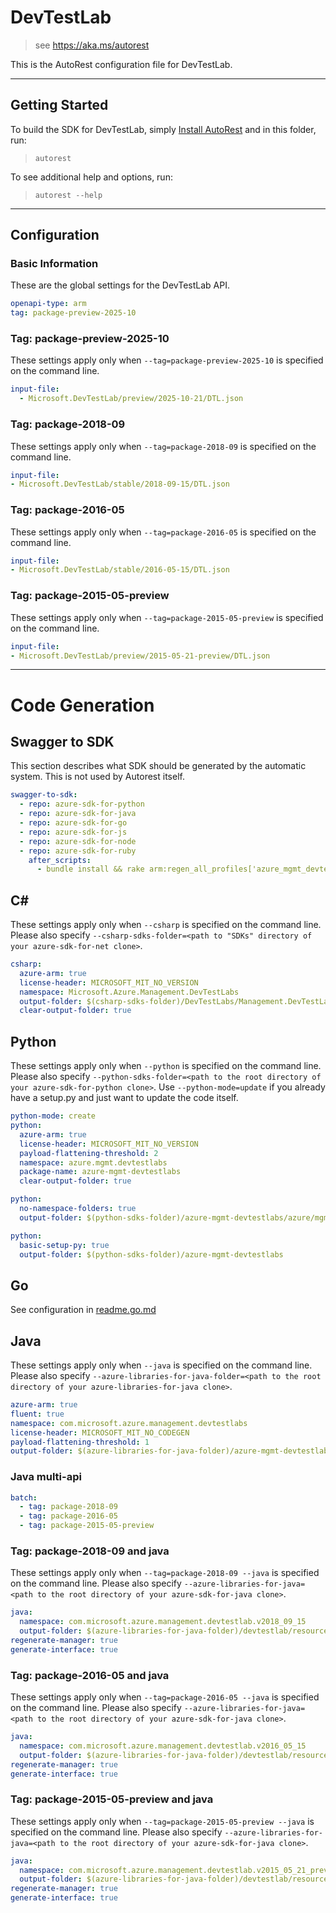 # DevTestLab

> see https://aka.ms/autorest

This is the AutoRest configuration file for DevTestLab.

---

## Getting Started

To build the SDK for DevTestLab, simply [Install AutoRest](https://aka.ms/autorest/install) and in this folder, run:

> `autorest`

To see additional help and options, run:

> `autorest --help`

---

## Configuration

### Basic Information

These are the global settings for the DevTestLab API.

``` yaml
openapi-type: arm
tag: package-preview-2025-10
```


### Tag: package-preview-2025-10

These settings apply only when `--tag=package-preview-2025-10` is specified on the command line.

```yaml $(tag) == 'package-preview-2025-10'
input-file:
  - Microsoft.DevTestLab/preview/2025-10-21/DTL.json
```
### Tag: package-2018-09

These settings apply only when `--tag=package-2018-09` is specified on the command line.

``` yaml $(tag) == 'package-2018-09'
input-file:
- Microsoft.DevTestLab/stable/2018-09-15/DTL.json
```

### Tag: package-2016-05

These settings apply only when `--tag=package-2016-05` is specified on the command line.

``` yaml $(tag) == 'package-2016-05'
input-file:
- Microsoft.DevTestLab/stable/2016-05-15/DTL.json
```

### Tag: package-2015-05-preview

These settings apply only when `--tag=package-2015-05-preview` is specified on the command line.

``` yaml $(tag) == 'package-2015-05-preview'
input-file:
- Microsoft.DevTestLab/preview/2015-05-21-preview/DTL.json
```

---

# Code Generation

## Swagger to SDK

This section describes what SDK should be generated by the automatic system.
This is not used by Autorest itself.

``` yaml $(swagger-to-sdk)
swagger-to-sdk:
  - repo: azure-sdk-for-python
  - repo: azure-sdk-for-java
  - repo: azure-sdk-for-go
  - repo: azure-sdk-for-js
  - repo: azure-sdk-for-node
  - repo: azure-sdk-for-ruby
    after_scripts:
      - bundle install && rake arm:regen_all_profiles['azure_mgmt_devtestlabs']
```

## C#

These settings apply only when `--csharp` is specified on the command line.
Please also specify `--csharp-sdks-folder=<path to "SDKs" directory of your azure-sdk-for-net clone>`.

``` yaml $(csharp)
csharp:
  azure-arm: true
  license-header: MICROSOFT_MIT_NO_VERSION
  namespace: Microsoft.Azure.Management.DevTestLabs
  output-folder: $(csharp-sdks-folder)/DevTestLabs/Management.DevTestLabs/Generated
  clear-output-folder: true
```

## Python

These settings apply only when `--python` is specified on the command line.
Please also specify `--python-sdks-folder=<path to the root directory of your azure-sdk-for-python clone>`.
Use `--python-mode=update` if you already have a setup.py and just want to update the code itself.

``` yaml $(python)
python-mode: create
python:
  azure-arm: true
  license-header: MICROSOFT_MIT_NO_VERSION
  payload-flattening-threshold: 2
  namespace: azure.mgmt.devtestlabs
  package-name: azure-mgmt-devtestlabs
  clear-output-folder: true
```

``` yaml $(python) && $(python-mode) == 'update'
python:
  no-namespace-folders: true
  output-folder: $(python-sdks-folder)/azure-mgmt-devtestlabs/azure/mgmt/devtestlabs
```

``` yaml $(python) && $(python-mode) == 'create'
python:
  basic-setup-py: true
  output-folder: $(python-sdks-folder)/azure-mgmt-devtestlabs
```

## Go

See configuration in [readme.go.md](./readme.go.md)

## Java

These settings apply only when `--java` is specified on the command line.
Please also specify `--azure-libraries-for-java-folder=<path to the root directory of your azure-libraries-for-java clone>`.

``` yaml $(java)
azure-arm: true
fluent: true
namespace: com.microsoft.azure.management.devtestlabs
license-header: MICROSOFT_MIT_NO_CODEGEN
payload-flattening-threshold: 1
output-folder: $(azure-libraries-for-java-folder)/azure-mgmt-devtestlabs
```

### Java multi-api

``` yaml $(java) && $(multiapi)
batch:
  - tag: package-2018-09
  - tag: package-2016-05
  - tag: package-2015-05-preview
```

### Tag: package-2018-09 and java

These settings apply only when `--tag=package-2018-09 --java` is specified on the command line.
Please also specify `--azure-libraries-for-java=<path to the root directory of your azure-sdk-for-java clone>`.

``` yaml $(tag) == 'package-2018-09' && $(java) && $(multiapi)
java:
  namespace: com.microsoft.azure.management.devtestlab.v2018_09_15
  output-folder: $(azure-libraries-for-java-folder)/devtestlab/resource-manager/v2018_09_15
regenerate-manager: true
generate-interface: true
```

### Tag: package-2016-05 and java

These settings apply only when `--tag=package-2016-05 --java` is specified on the command line.
Please also specify `--azure-libraries-for-java=<path to the root directory of your azure-sdk-for-java clone>`.

``` yaml $(tag) == 'package-2016-05' && $(java) && $(multiapi)
java:
  namespace: com.microsoft.azure.management.devtestlab.v2016_05_15
  output-folder: $(azure-libraries-for-java-folder)/devtestlab/resource-manager/v2016_05_15
regenerate-manager: true
generate-interface: true
```

### Tag: package-2015-05-preview and java

These settings apply only when `--tag=package-2015-05-preview --java` is specified on the command line.
Please also specify `--azure-libraries-for-java=<path to the root directory of your azure-sdk-for-java clone>`.

``` yaml $(tag) == 'package-2015-05-preview' && $(java) && $(multiapi)
java:
  namespace: com.microsoft.azure.management.devtestlab.v2015_05_21_preview
  output-folder: $(azure-libraries-for-java-folder)/devtestlab/resource-manager/v2015_05_21_preview
regenerate-manager: true
generate-interface: true
```
